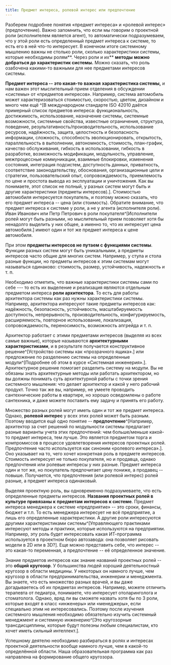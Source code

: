 ```yaml
---
title: Предмет интереса, ролевой интерес или предпочтение
---
```


Разберем подробнее понятия «предмет интереса» и «ролевой интерес»
(предпочтение). Важно запомнить, что если мы говорим о проектной роли
(исполнителем является агент), то автоматически подразумеваем, что у
этой роли есть определенный предмет интереса к системе, то есть его в
ней что-то интересует. В конечном итоге системному мышлению важны не
столько роли, сколько характеристики системы, которые необходимы
ролям**. Через роли и их** **методы** **можно добраться до характеристик
системы.** Можно сказать, что роль озабочена какими-то важными для нее
предметами интересов системы.

**Предмет интереса -- это какая-то** **важная** **характеристика
системы,** и нам важен этот мыслительный прием отделения в обсуждении
«системы» от «предметов интересов». Например, система автомобиль может
характеризоваться стоимостью, скоростью, цветом, дизайном и много чем
ещё ^[В международном стандарте ISO 42010 даётся
примерный список предметов интереса: функциональность, достижимость,
использование, назначение системы, системные возможности, системные
свойства, известные ограничения, структура, поведение,
результативность/производительность, использование ресурсов, надёжность,
защита, целостность и безопасность информации, сложность, способность
эволюционировать, открытость, параллельность в выполнении, автономность,
стоимость, план-график, качество обслуживания, гибкость в использовании,
гибкость в разработке, возможность модификации, модульность, управление,
межпроцессные коммуникации, взаимные блокировки, изменения состояния,
интеграция подсистем, доступность данных, приватность, соответствие
законодательству, обоснования, организационные цели и стратегии,
пользовательский опыт, сопровождаемость, приемлемость по цене и простота
вывода из эксплуатации и уничтожения. Как вы понимаете, этот список не
полный, у разных систем могут быть и другие характеристики (предметы
интересов).]. Стоимостью автомобиля интересуется
покупатель, и поэтому можно сказать, что его предмет интереса -- цена
(или стоимость). Обратите внимание, что предмет интереса к системе у
роли, а не у агента (исполнителя роли). Иван Иванович или Петр Петрович
в роли покупателя^[Исполнители ролей могут быть разными,
но мыслительный прием позволяет хотя бы ненадолго выделить у них общее,
а именно то, что их интересует цена автомобиля.] имеют
один и тот же предмет интереса к цене автомобиля.

При этом **предметы интересов не путаем с функциями системы**. Функции
разных систем могут быть уникальными, а предметы интересов часто общие
для многих систем. Например, у стула и стола разные функции, но предметы
интересов к этим системам могут называться одинаково: стоимость, размер,
устойчивость, надежность и т. п.

Необходимо отметить, что важные характеристики системы сами по себе ---
то есть их выделение и реализация являются отдельным предметом интереса
**роли архитектора**. То есть для работы архитектора системы как раз
нужны характеристики системы. Например, архитектора интересуют такие
предметы интересов как: надёжность, безопасность, устойчивость,
масштабируемость доступность, непрерывность, производительность,
конфигурируемость, расширяемость, повторное использование, локализация,
сопровождаемость, переносимость, возможность апгрейда и т. п.

Архитектор работает с этими предметами интересов (выделяя из всех самые
важные), которые называются **архитектурными характеристиками**, и в
результате получается конструктивное решение^[Устройство
системы как «прозрачного ящика».] или предложение по
разделению системы на определенные модули^[Подробнее об
этом в курсе «Системная инженерия».]. Архитектурное
решение помогает разделить систему на модули. Вы не обязаны знать
архитектурные методы или работать архитектором, но вы должны понимать
суть архитектурной работы с точки зрения системного мышления: что делает
архитектор и какой у него рабочий продукт. Точно так же вы, например, не
умеете проводить сантехнические работы в квартире, но хорошо осведомлены
о работе сантехника, и даже можете поставить ему задачу и принять его
работу.

Множество разных ролей могут иметь один и тот же предмет интереса.
Однако, **ролевой интерес** у всех этих ролей может быть разным. Поэтому
вводится ещё одно понятие -- **предпочтение**^[Например,
архитектор за счет решений по модульности системы предлагает разные
варианты учета этих предпочтений: чем больше/меньше какой-то предмет
интереса, тем лучше. Это является предметом торга и компромиссов в
процессе удовлетворения интересов проектных ролей. Предпочтение часто
используется как синоним «ролевого интереса».]. Оно
указывает на то, чего хочет конкретная роль в предмете интересов.
Стоимость интересует не только покупателя, но и продавца, однако
предпочтения или ролевые интересы у них разные. Предмет интереса один и
тот же, но покупатель предпочитает цену пониже, а продавец -- повыше.
Получается, что предпочтения (или ролевой интерес) ролей разные, а
предмет интереса одинаковый.

Выделяя проектную роль, вы одновременно подразумеваете, что есть
определенные предметы интересов. **Названия проектных ролей в культуре
привязаны к** **предметам** **интересов** **к системе**. Предмет
интереса менеджера к системе «предприятие» -- это сроки, финансы, бюджет
и т.п. То есть менеджера интересует не всё предприятие, а лишь его
определенные характеристики. А другие роли интересуются другими
характеристиками системы^[Управляющего практиками
интересуют методы и практики, которые используются на предприятии.
Например, эту роль будет интересовать какая ИТ-программа используется в
проектном бюро автозавода: она позволяет рисовать модели в 2D или в
3D?]. Еще можно представить себе, что интерес -- это
какая-то переменная, а предпочтение -- её определенное значение.

Знание предметов интересов как знание названий проектных ролей -- это
**общий** **кругозор**. У большинства людей хороший деятельностный
кругозор в области медицины. У некоторых он намного лучше, чем кругозор
в области предпринимательства, инженерии и менеджмента. Вы знаете, что
есть множество разных врачей, и вы даже догадываетесь об их предметах
интересов. Например, можете отличить терапевта от педиатра, понимаете,
что интересует отоларинголога и стоматолога. Однако, вряд ли вы сможете
назвать хотя бы по 3 роли, которые входят в класс «инженеры» или
«менеджеры», если специально этим не интересовались. Поэтому после
изучения системного мышления необходимо обязательно изучить системный
менеджмент и системную инженерию^[Это кругозорные
трансдисциплины, которые будут полезны любым специалистам, кто хочет
иметь сильный интеллект.].

Успешному деятелю необходимо разбираться в ролях и интересах проектной
деятельности вообще намного лучше, чем в какой-то определённой области.
Наша образовательная программа как раз направлена на формирование общего
кругозора.
